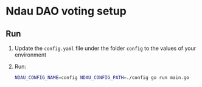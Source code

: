 # Ndau DAO voting setup

## Run
1. Update the `config.yaml` file under the folder `config` to the values of your environment
1. Run:
    
    ```sh
    NDAU_CONFIG_NAME=config NDAU_CONFIG_PATH=./config go run main.go
    ```